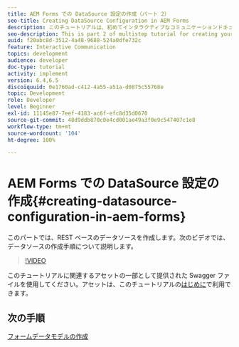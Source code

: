 ```yaml
---
title: AEM Forms での DataSource 設定の作成（パート 2）
seo-title: Creating DataSource Configuration in AEM Forms
description: このチュートリアルは、初めてインタラクティブなコミュニケーションドキュメントを作成するための多段階チュートリアルのパート 2 です。このパートでは、REST ベースのデータソースを作成します。次のビデオでは、データソースの作成手順について説明します。
seo-description: This is part 2 of multistep tutorial for creating your first interactive communications document. In this part, we will create a REST backed data source.  The following video walks thru the steps to create the data source.
uuid: f20abc8d-3512-4a48-9688-524a0dfe732c
feature: Interactive Communication
topics: development
audience: developer
doc-type: tutorial
activity: implement
version: 6.4,6.5
discoiquuid: 0e1760ad-c412-4a55-a51a-d0875c55768e
topic: Development
role: Developer
level: Beginner
exl-id: 11145e87-7eef-4183-ac6f-efc8d35d0670
source-git-commit: 48d9ddb870c0e4cd001ae49a3f0e9c547407c1e8
workflow-type: tm+mt
source-wordcount: '104'
ht-degree: 100%

---
```


# AEM Forms での DataSource 設定の作成{#creating-datasource-configuration-in-aem-forms}

このパートでは、REST ベースのデータソースを作成します。次のビデオでは、データソースの作成手順について説明します。

>[!VIDEO](https://video.tv.adobe.com/v/22344?quality=12&learn=on)

このチュートリアルに関連するアセットの一部として提供された Swagger ファイルを使用してください。アセットは、このチュートリアルの[はじめに](introduction.md)で利用できます。

## 次の手順

[フォームデータモデルの作成](./partthree.md)
